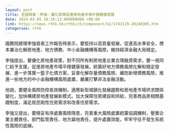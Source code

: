 ```yaml
---
layout: post
title: 全國兩會｜李強：優化政策促進房地產市場平穩健康發展　
date: 2024-03-05 10:10:13.000000000 +08:00
link: https://news.rthk.hk/rthk/ch/component/k2/1743129-20240305.htm
categories: rthk
---
```


國務院總理李強發表工作報告時表示，要堅持以高質量發展，促進高水準安全，標本兼治化解房地產、地方債務、中小金融機構等風險，維持經濟金融大局穩定。

李強提出，要優化房地產政策，對不同所有制房地產企業合理融資需求，要一視同仁給予支援，促進房地產市場平穩健康發展。統籌好地方債務風險化解和穩定發展、進一步落實一籃子化債方案，妥善化解存量債務風險、嚴防新增債務風險，推進一些地方的中小金融機構風險處置，嚴厲打擊非法金融活動。

他說，要健全風險防控長效機制，適應新型城鎮化發展趨勢和房地產市場供求關係變化，加快構建房地產發展新模式。加大保障住房建設和供給，完善商品房相關基礎制度，滿足居民剛性住房需求和改善住房需求。

李強又提出，要穩妥有序處置風險隱患，完善重大風險處置統籌協調機制，壓實企業主體責任、部門監管責任、地方屬地責任，提升處置效能，牢牢守往不發生系統性風險的底線。

